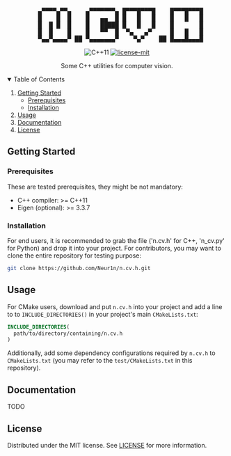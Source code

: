 <!------------------------------------------------------------------ HEADER -->
<pre align="center">
  ▄▀▀▀▀▄▀▀▄    ▄▀▀▀▀▀▀▀▄ █▀▀▀█▀▀▀█    █▀▀▀█▀▀▀█
  █    █  █    █   ▄▄  █ █   █   █    █   █   █
  █  █ █  █    █   █████ █   █   █    █       █
  █  █    █    █   ▀▀  █  ▀▄   ▄▀     █   █   █
  ▀▄▄▀▄▄▄▄▀ ██ ▀▄▄▄▄▄▄▄▀    ▀▄▀    ██ █▄▄▄█▄▄▄█
</pre>


<p align="center">
  <img src="https://img.shields.io/badge/C++11-00599C?style=for-the-badge&logo=c%2B%2B&logoColor=white" alt="C++11">

  <a href="./LICENSE">
    <img src="https://img.shields.io/badge/license-mit-green.svg?style=for-the-badge" alt="license-mit">
  </a>
</p>

<p align="center">
  Some C++ utilities for computer vision.
</p>


<!------------------------------------------------------- TABLE OF CONTENTS -->
<details open="open">
  <summary>Table of Contents</summary>
  <ol>
    <li>
      <a href="#getting-started">Getting Started</a>
      <ul>
        <li><a href="#prerequisites">Prerequisites</a></li>
        <li><a href="#installation">Installation</a></li>
      </ul>
    </li>
    <li><a href="#usage">Usage</a></li>
    <li><a href="#documentation">Documentation</a>
    </li>
    <li><a href="#license">License</a></li>
  </ol>
</details>


<!--------------------------------------------------------- GETTING STARTED -->
## Getting Started
### Prerequisites
These are tested prerequisites, they might be not mandatory:
- C++ compiler: >= C++11
- Eigen (optional): >= 3.3.7


### Installation
For end users, it is recommended to grab the file ('n.cv.h' for C++,
'n_cv.py' for Python) and drop it into your project. For contributors,
you may want to clone the entire repository for testing purpose:

```bash
git clone https://github.com/Neur1n/n.cv.h.git
```


<!------------------------------------------------------------------- USAGE -->
## Usage
For CMake users, download and put `n.cv.h` into your project and add a line
to to `INCLUDE_DIRECTORIES()` in your project's main `CMakeLists.txt`:

```cmake
INCLUDE_DIRECTORIES(
  path/to/directory/containing/n.cv.h
)
```

Additionally, add some dependency configurations required by `n.cv.h` to
`CMakeLists.txt` (you may refer to the `test/CMakeLists.txt` in this repository).


<!----------------------------------------------------------- DOCUMENTATION -->
## Documentation
TODO


<!----------------------------------------------------------------- LICENSE -->
## License
Distributed under the MIT license. See [LICENSE](LICENSE) for more information.
